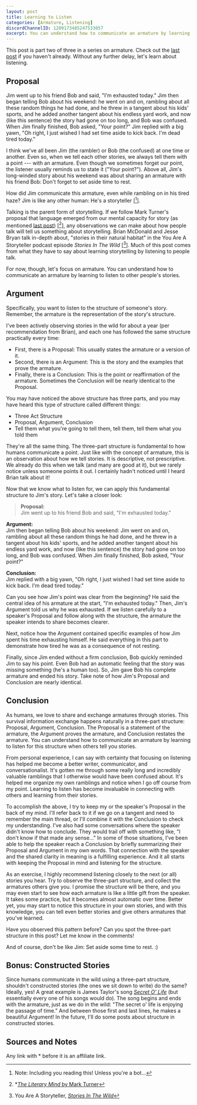 ```yaml
---
layout: post
title: Learning to Listen
categories: [Armature, Listening]
discordChannelID: 1209173485247533057
excerpt: You can understand how to communicate an armature by learning to listen to other people's stories.
---
```


This post is part two of three in a series on armature. Check out the [last post]({{site.baseurl}}/the-purpose-of-stories) if you haven't already. Without any further delay, let's learn about listening.

## Proposal
Jim went up to his friend Bob and said, "I'm exhausted today." Jim then began telling Bob about his weekend: he went on and on, rambling about all these random things he had done, and he threw in a tangent about his kids' sports, and he added another tangent about his endless yard work, and now (like this sentence) the story had gone on too long, and Bob was confused. When Jim finally finished, Bob asked, "Your point?" Jim replied with a big yawn, "Oh right, I just wished I had set time aside to kick back. I'm dead tired today." 

I think we've all been Jim (the rambler) or Bob (the confused) at one time or another. Even so, when we tell each other stories, we always tell them with a point --- with an armature. Even though we sometimes forget our point, the listener usually reminds us to state it ("Your point?"). Above all, Jim's long-winded story about his weekend was about sharing an armature with his friend Bob: Don't forget to set aside time to rest.

How did Jim communicate this armature, even while rambling on in his tired haze? Jim is like any other human: He's a storyteller [[^Note-bot]]. 

Talking is the parent form of storytelling. If we follow Mark Turner's proposal that language emerged from our mental capacity for story (as mentioned [last post]({{site.baseurl}}/the-purpose-of-stories)) [[^Turner-LM]], any observations we can make about how people talk will tell us something about storytelling. Brian McDonald and Jesse Bryan talk in-depth about, "stories in their natural habitat" in the You Are A Storyteller podcast episode *Stories In The Wild* [[^YAAS-wild-stories]]. Much of this post comes from what they have to say about learning storytelling by listening to people talk.

For now, though, let's focus on armature. You can understand how to communicate an armature by learning to listen to other people's stories.

## Argument

Specifically, you want to listen to the structure of someone's story. Remember, the armature is the representation of the story's structure.

I've been actively observing stories in the wild for about a year (per recommendation from Brian), and each one has followed the same structure practically every time:
- First, there is a Proposal: This usually states the armature or a version of it. 
- Second, there is an Argument: This is the story and the examples that prove the armature. 
- Finally, there is a Conclusion: This is the point or reaffirmation of the armature. Sometimes the Conclusion will be nearly identical to the Proposal.

You may have noticed the above structure has three parts, and you may have heard this type of structure called different things:
- Three Act Structure
- Proposal, Argument, Conclusion
- Tell them what you're going to tell them, tell them, tell them what you told them

They're all the same thing. The three-part structure is fundamental to how humans communicate a point. Just like with the concept of armature, this is an observation about how we tell stories. It is descriptive, not prescriptive. We already do this when we talk (and many are good at it), but we rarely notice unless someone points it out. I certainly hadn't noticed until I heard Brian talk about it!

Now that we know what to listen for, we can apply this fundamental structure to Jim's story. Let's take a closer look: 


>**Proposal:**  
Jim went up to his friend Bob and said, "I'm exhausted today." 
>
**Argument:**  
Jim then began telling Bob about his weekend: Jim went on and on, rambling about all these random things he had done, and he threw in a tangent about his kids' sports, and he added another tangent about his endless yard work, and now (like this sentence) the story had gone on too long, and Bob was confused. When Jim finally finished, Bob asked, "Your point?" 
>
**Conclusion:**  
Jim replied with a big yawn, "Oh right, I just wished I had set time aside to kick back. I'm dead tired today."
>

Can you see how Jim's point was clear from the beginning? He said the central idea of his armature at the start, "I'm exhausted today." Then, Jim's Argument told us why he was exhausted. If we listen carefully to a speaker's Proposal and follow along with the structure, the armature the speaker intends to share becomes clearer. 

Next, notice how the Argument contained specific examples of how Jim spent his time exhausting himself. He said everything in this part to demonstrate how tired he was as a consequence of not resting.

Finally, since Jim ended without a firm conclusion, Bob quickly reminded Jim to say his point. Even Bob had an automatic feeling that the story was missing something (he's a human too). So, Jim gave Bob his complete armature and ended his story. Take note of how Jim's Proposal and Conclusion are nearly identical.

## Conclusion

As humans, we love to share and exchange armatures through stories. This survival information exchange happens naturally in a three-part structure: Proposal, Argument, Conclusion. The Proposal is a statement of the armature, the Argument proves the armature, and Conclusion restates the armature. You can understand how to communicate an armature by learning to listen for this structure when others tell you stories. 

From personal experience, I can say with certainty that focusing on listening has helped me become a better writer, communicator, and conversationalist. It's gotten me through some really long and incredibly valuable ramblings that I otherwise would have been confused about. It's helped me organize my own ramblings and notice when I go off course from my point. Learning to listen has become invaluable in connecting with others and learning from their stories. 

To accomplish the above, I try to keep my or the speaker's Proposal in the back of my mind. I'll refer back to it if we go on a tangent and need to remember the main thread, or I'll combine it with the Conclusion to check my understanding. I've also had some conversations where the speaker didn't know how to conclude. They would trail off with something like, "I don't know if that made any sense..." In some of those situations, I've been able to help the speaker reach a Conclusion by briefly summarizing their Proposal and Argument in my own words. That connection with the speaker and the shared clarity in meaning is a fulfilling experience. And it all starts with keeping the Proposal in mind and listening for the structure.

As an exercise, I highly recommend listening closely to the next (or all) stories you hear. Try to observe the three-part structure, and collect the armatures others give you. I promise the structure will be there, and you may even start to see how each armature is like a little gift from the speaker. It takes some practice, but it becomes almost automatic over time. Better yet, you may start to notice this structure in your own stories, and with this knowledge, you can tell even better stories and give others armatures that you've learned.

Have you observed this pattern before? Can you spot the three-part structure in this post? Let me know in the comments!

And of course, don't be like Jim: Set aside some time to rest. :)

## Bonus: Constructed Stories
Since humans communicate in the wild using a three-part structure, shouldn't constructed stories (the ones we sit down to write) do the same? Ideally, yes! A great example is James Taylor's song [*Secret O' Life*](https://songwhip.com/james-taylor/secret-o-life) (but essentially every one of his songs would do). The song begins and ends with the armature, just as we do in the wild: "The secret o' life is enjoying the passage of time." And between those first and last lines, he makes a beautiful Argument! In the future, I'll do some posts about structure in constructed stories.

## Sources and Notes
<div class="disclosure">Any link with * before it is an affiliate link.</div>

[^Turner-LM]: *[*The Literary Mind* by Mark Turner](https://bookshop.org/a/88122/9780195126679)
[^YAAS-wild-stories]: You Are A Storyteller, [*Stories In The Wild*](https://www.youtube.com/watch?v=AslPqtTqdzI&list=PLHK7RpTSl-mi0zk4fbd_8FMXxQLFcoVdj)
[^Note-bot]: Note: Including you reading this! Unless you're a bot...